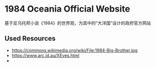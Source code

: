 # 1984 Oceania Official Website

基于反乌托邦小说《1984》的世界观，为其中的“大洋国”设计的政府官方网站

## Used Resources

- https://commons.wikimedia.org/wiki/File:1984-Big-Brother.jpg
- https://www.arc.id.au/XEyes.html
- 